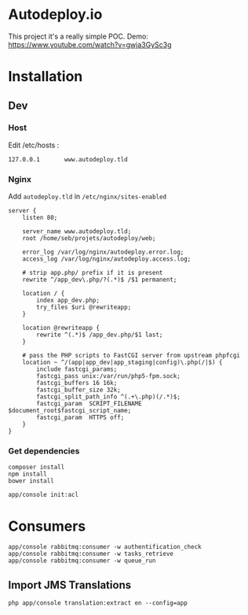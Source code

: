 # Autodeploy.io

This project it's a really simple POC.
Demo: https://www.youtube.com/watch?v=gwja3GySc3g

# Installation

## Dev

### Host

Edit /etc/hosts :

```
127.0.0.1       www.autodeploy.tld
```

### Nginx

Add `autodeploy.tld` in `/etc/nginx/sites-enabled`

```
server {
    listen 80;

    server_name www.autodeploy.tld;
    root /home/seb/projets/autodeploy/web;

    error_log /var/log/nginx/autodeploy.error.log;
    access_log /var/log/nginx/autodeploy.access.log;

    # strip app.php/ prefix if it is present
    rewrite ^/app_dev\.php/?(.*)$ /$1 permanent;

    location / {
        index app_dev.php;
        try_files $uri @rewriteapp;
    }

    location @rewriteapp {
        rewrite ^(.*)$ /app_dev.php/$1 last;
    }

    # pass the PHP scripts to FastCGI server from upstream phpfcgi
    location ~ ^/(app|app_dev|app_staging|config)\.php(/|$) {
        include fastcgi_params;
        fastcgi_pass unix:/var/run/php5-fpm.sock;
        fastcgi_buffers 16 16k;
        fastcgi_buffer_size 32k;
        fastcgi_split_path_info ^(.+\.php)(/.*)$;
        fastcgi_param  SCRIPT_FILENAME $document_root$fastcgi_script_name;
        fastcgi_param  HTTPS off;
    }
}
```

### Get dependencies
```
composer install
npm install
bower install
```

```
app/console init:acl
```

# Consumers

```
app/console rabbitmq:consumer -w authentification_check
app/console rabbitmq:consumer -w tasks_retrieve
app/console rabbitmq:consumer -w queue_run
```

## Import JMS Translations

```
php app/console translation:extract en --config=app
```

